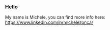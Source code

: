 ### Hello

My name is Michele, you can find more info here: https://www.linkedin.com/in/michelezonca/
